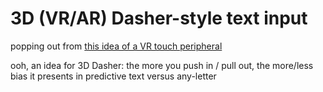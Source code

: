 # 3D (VR/AR) Dasher-style text input

popping out from [this idea of a VR touch peripheral](zgfdh-55mqf-gb94q-jg6j8-se3v3)

ooh, an idea for 3D Dasher: the more you push in / pull out, the more/less bias it presents in predictive text versus any-letter
